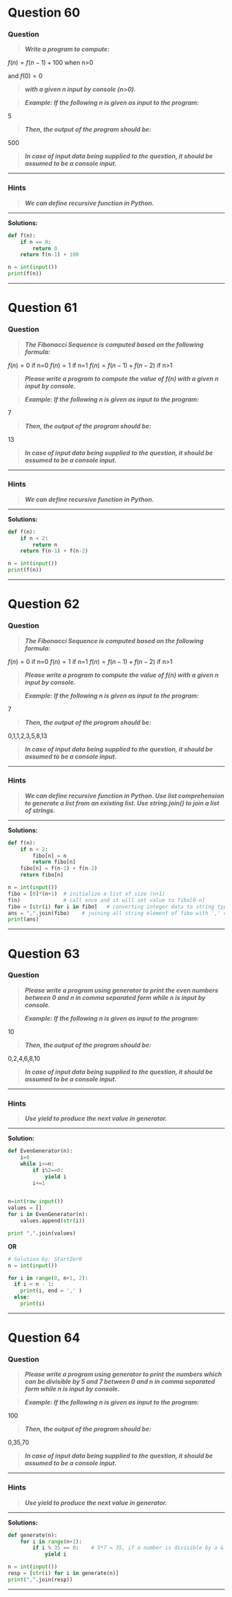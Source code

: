 # Question 60

### **Question**

> **_Write a program to compute:_**


$f(n)=f(n-1)+100$ when n>0

and $f(0)=0$


> **_with a given n input by console (n>0)._**

> **_Example:
> If the following n is given as input to the program:_**


5


> **_Then, the output of the program should be:_**


500


> **_In case of input data being supplied to the question, it should be assumed to be a console input._**

---

### Hints

> **_We can define recursive function in Python._**

---



**Solutions:**

```python
def f(n):
    if n == 0:
        return 0
    return f(n-1) + 100

n = int(input())
print(f(n))
```

---

# Question 61

### **Question**

> **_The Fibonacci Sequence is computed based on the following formula:_**


$f(n)=0$ if n=0
$f(n)=1$ if n=1
$f(n)=f(n-1)+f(n-2)$ if n>1


> **_Please write a program to compute the value of f(n) with a given n input by console._**

> **_Example:
> If the following n is given as input to the program:_**


7


> **_Then, the output of the program should be:_**


13


> **_In case of input data being supplied to the question, it should be assumed to be a console input._**

---

### Hints

> **_We can define recursive function in Python._**

---



**Solutions:**

```python
def f(n):
    if n < 2:
        return n
    return f(n-1) + f(n-2)

n = int(input())
print(f(n))
```

---

# Question 62

### **Question**

> **_The Fibonacci Sequence is computed based on the following formula:_**


$f(n)=0$ if n=0
$f(n)=1$ if n=1
$f(n)=f(n-1)+f(n-2)$ if n>1


> **_Please write a program to compute the value of f(n) with a given n input by console._**

> **_Example:
> If the following n is given as input to the program:_**

7

> **_Then, the output of the program should be:_**

0,1,1,2,3,5,8,13

> **_In case of input data being supplied to the question, it should be assumed to be a console input._**

---

### Hints

> **_We can define recursive function in Python.
> Use list comprehension to generate a list from an existing list.
> Use string.join() to join a list of strings._**

---



**Solutions:**

```python
def f(n):
    if n < 2:
        fibo[n] = n
        return fibo[n]
    fibo[n] = f(n-1) + f(n-2)
    return fibo[n]

n = int(input())
fibo = [0]*(n+1)  # initialize a list of size (n+1)
f(n)              # call once and it will set value to fibo[0-n]
fibo = [str(i) for i in fibo]   # converting integer data to string type
ans = ",".join(fibo)    # joining all string element of fibo with ',' character
print(ans)

```

---

# Question 63

### **Question**

> **_Please write a program using generator to print the even numbers between 0 and n in comma separated form while n is input by console._**

> **_Example:
> If the following n is given as input to the program:_**

10

> **_Then, the output of the program should be:_**

0,2,4,6,8,10

> **_In case of input data being supplied to the question, it should be assumed to be a console input._**

---

### Hints

> **_Use yield to produce the next value in generator._**

---

**Solution:**

```python
def EvenGenerator(n):
    i=0
    while i<=n:
        if i%2==0:
            yield i
        i+=1


n=int(raw_input())
values = []
for i in EvenGenerator(n):
    values.append(str(i))

print ",".join(values)

```

**OR**

```python
# Solution by: StartZer0
n = int(input())

for i in range(0, n+1, 2):
  if i < n - 1:
    print(i, end = ',' )
  else:
    print(i)
```

---

# Question 64

### **Question**

> **_Please write a program using generator to print the numbers which can be divisible by 5 and 7 between 0 and n in comma separated form while n is input by console._**

> **_Example:
> If the following n is given as input to the program:_**

100

> **_Then, the output of the program should be:_**

0,35,70

> **_In case of input data being supplied to the question, it should be assumed to be a console input._**

---

### Hints

> **_Use yield to produce the next value in generator._**

---



**Solutions:**

```python
def generate(n):
    for i in range(n+1):
        if i % 35 == 0:    # 5*7 = 35, if a number is divisible by a & b then it is also divisible by a*b
            yield i

n = int(input())
resp = [str(i) for i in generate(n)]
print(",".join(resp))

```

---